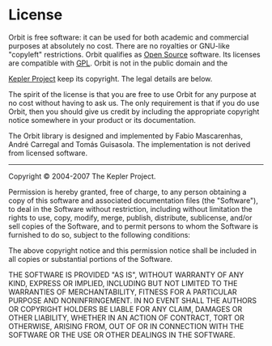 <h1>License</h1>

<p>
Orbit is free software: it can be used for both academic
and commercial purposes at absolutely no cost. There are no
royalties or GNU-like "copyleft" restrictions. Orbit
qualifies as
<a href="http://www.opensource.org/docs/definition.html">Open Source</a>
software.
Its licenses are compatible with
<a href="http://www.gnu.org/licenses/gpl.html">GPL</a>.
Orbit is not in the public domain and the

<a href="http://www.keplerproject.org">Kepler Project</a>
keep its copyright.
The legal details are below. 
</p>

<p>The spirit of the license is that you are free to use
Orbit for any purpose at no cost without having to ask us.
The only requirement is that if you do use Orbit, then you
should give us credit by including the appropriate copyright notice
somewhere in your product or its documentation.</p>

<p>The Orbit library is designed and implemented by Fabio Mascarenhas,
 Andr&eacute; Carregal and Tom&aacute;s Guisasola.
The implementation is not derived from licensed software.</p>

<hr/>
<p>Copyright &copy; 2004-2007 The Kepler Project.</p>

<p>Permission is hereby granted, free of charge, to any person
obtaining a copy of this software and associated documentation
files (the "Software"), to deal in the Software without
restriction, including without limitation the rights to use, copy,
modify, merge, publish, distribute, sublicense, and/or sell copies
of the Software, and to permit persons to whom the Software is
furnished to do so, subject to the following conditions:</p>

<p>The above copyright notice and this permission notice shall be
included in all copies or substantial portions of the Software.</p>

<p>THE SOFTWARE IS PROVIDED "AS IS", WITHOUT WARRANTY OF ANY KIND,
EXPRESS OR IMPLIED, INCLUDING BUT NOT LIMITED TO THE WARRANTIES OF
MERCHANTABILITY, FITNESS FOR A PARTICULAR PURPOSE AND
NONINFRINGEMENT. IN NO EVENT SHALL THE AUTHORS OR COPYRIGHT HOLDERS
BE LIABLE FOR ANY CLAIM, DAMAGES OR OTHER LIABILITY, WHETHER IN AN
ACTION OF CONTRACT, TORT OR OTHERWISE, ARISING FROM, OUT OF OR IN
CONNECTION WITH THE SOFTWARE OR THE USE OR OTHER DEALINGS IN THE
SOFTWARE.</p>

